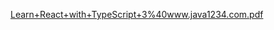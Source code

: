 [Learn+React+with+TypeScript+3%40www.java1234.com.pdf](https://github.com/namtx/til/files/2989153/Learn%2BReact%2Bwith%2BTypeScript%2B3.40www.java1234.com.pdf)
